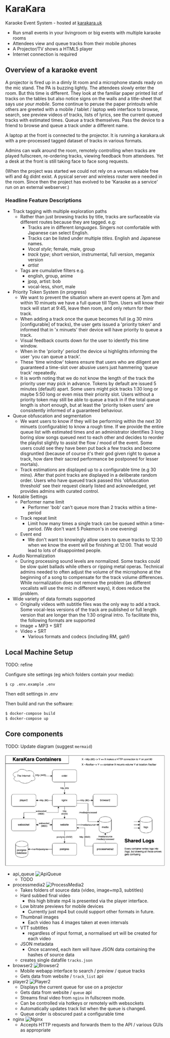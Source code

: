 KaraKara
========

Karaoke Event System - hosted at [karakara.uk](http://karakara.uk/)

* Run small events in your livingroom or big events with multiple karaoke rooms
* Attendees view and queue tracks from their mobile phones
* A Projector/TV shows a HTML5 player
* Internet connection is required

Overview of a karaoke event
---------------------------

A projector is fired up in a dimly lit room and a microphone stands ready on the mic stand. The PA is buzzing lightly. The attendees slowly enter the room. But this time is different. They look at the familiar paper printed list of tracks on the tables but also notice signs on the walls and a title-sheet that says *use your mobile*. Some continue to peruse the paper printouts while others are greeted with a mobile / tablet / laptop web interface to browse, search, see preview videos of tracks, lists of lyrics, see the current queued tracks with estimated times. Queue a track themselves. Pass the device to a friend to browse and queue a track under a different name.

A laptop at the front is connected to the projector. It is running a karakara.uk with a pre-processed tagged dataset of tracks in various formats.

Admins can walk around the room, remotely controlling when tracks are played fullscreen, re-ordering tracks, viewing feedback from attendees. Yet a desk at the front is still taking face to face song requests.

(When the project was started we could not rely on a venues reliable free wifi and 4g didnt exist. A pysical server and wireless router were needed in the room. Since then the project has evolved to be 'Karaoke as a service' run on an external webserver.)


### Headline Feature Descriptions ###

* Track tagging with multiple exploration paths
    * Rather than just browsing tracks by title, tracks are surfaceable via different routes because they are tagged. e.g:
        * Tracks are in different *languages*. Singers not comfortable with Japanese can select English.
        * Tracks can be listed under multiple *titles*. English and Japanese names.
        * *Vocal style*; female, male, group
        * *track type*; short version, instrumental, full version, megamix version
        * *artist*
    * Tags are cumulative filters e.g.
        * english, group, anime
        * jpop, artist: bob
        * vocal-less, short, male
* Priority Token System (in progress)
    * We want to prevent the situation where an event opens at 7pm and within 10 minuets we have a full queue till 11pm. Users will know their track will start at 9:45, leave then room, and only return for their track.
    * When adding a track once the queue becomes full (e.g 30 mins [configurable] of tracks), the user gets issued a 'priority token' and informed that in 'x minuets' their device will have priority to queue a track.
    * Visual feedback counts down for the user to identify this time window.
    * When in the 'priority' period the device ui highlights informing the user 'you can queue a track'.
    * These 'time window' tokens ensure that users who are diligent are guaranteed a time-slot over abusive users just hammering 'queue track' repeatedly.
    * It is worth noting that we do not know the length of the track the priority user may pick in advance. Tokens by default are issued 5 minutes (default) apart. Some users might pick tracks 1:30 long or maybe 5:50 long or even miss their priority slot. Users without a priority token may still be able to queue a track in if the total queue length is short enough, but at least the 'priority token users' are consistently informed of a guaranteed behaviour.
* Queue obfuscation and segmentation
    * We want users to know if they will be performing within the next 30 minuets (configurable) to know a rough time. If we provide the entire queue list with estimated times and an administrator identifies 3 long boring slow songs queued next to each other and decides to reorder the playlist slightly to assist the flow / mood of the event. Some users could see they have been put back a few tracks and become disgruntled (because of course it's their god given right to queue a track, how dare their sacred performance be postponed for lesser mortals).
    * Track estimations are displayed up to a configurable time (e.g 30 mins). After that point tracks are displayed in a deliberate random order. Users who have queued track passed this 'obfuscation threshold' see their request clearly listed and acknowledged, yet provides admins with curated control.
* Notable Settings
    * Performer name limit
        * Performer 'bob' can't queue more than 2 tracks within a time-period
    * Track repeat limit
        * Limit how many times a single track can be queued within a time-period. (We don't want 5 Pokemon's in one evening)
    * Event end
        * We don't want to knowingly allow users to queue tracks to 12:30 when we know the event will be finishing at 12:00. That would lead to lots of disappointed people.
* Audio Normalization
    * During processing sound levels are normalized. Some tracks could be slow quiet ballads while others or ripping metal operas. Technical admins needed to often adjust the volume of the microphone at the beginning of a song to compensate for the track volume differences. While normalization does not remove the problem (as different vocalists will use the mic in different ways), it does reduce the problem.
* Wide variety of data formats supported
    * Originally videos with subtitle files was the only way to add a track. Some vocal-less versions of the track are published or full length version that are longer than the 1:30 original intro. To facilitate this, the following formats are supported
    * Image + MP3 + SRT
    * Video + SRT
        * Various formats and codecs (including RM, gah!)


Local Machine Setup
-------------------

TODO: refine

Configure site settings (eg which folders contain your media):
```
$ cp .env.example .env
```
Then edit settings in .env

Then build and run the software:
```console
$ docker-compose build
$ docker-compose up
```

Core components
---------------

TODO: Update diagram (suggest `mermaid`)

![Diagram](https://raw.githubusercontent.com/calaldees/KaraKara/master/docs/architecture.png)

* api_queue ![ApiQueue](https://github.com/calaldees/KaraKara/workflows/ApiQueue/badge.svg)
  * TODO
* processmedia2 ![ProcessMedia2](https://github.com/calaldees/KaraKara/workflows/ProcessMedia2/badge.svg)
  * Takes folders of source data (video, image+mp3, subtitles)
  * Hard subbed final video
    * this high bitrate mp4 is presented via the player interface.
  * Low bitrate previews for mobile devices
    * Currently just mp4 but could support other formats in future.
  * Thumbnail images
    * Each video has 4 images taken at even intervals
  * VTT subtitles
    * regardless of input format, a normalised srt will be created for each video
  * JSON metadata
    * Once scanned, each item will have JSON data containing the hashes of
      source data
  * creates single datafile `tracks.json`
* browser2 ![Browser2](https://github.com/calaldees/KaraKara/workflows/Browser2/badge.svg)
  * Mobile webapp interface to search / preview / queue tracks
  * Gets data from website / `track_list` api
* player2 ![Player2](https://github.com/calaldees/KaraKara/workflows/Player2/badge.svg)
  * Displays the current queue for use on a projector
  * Gets data from website / `queue` api
  * Streams final video from `nginx` in fullscreen mode.
  * Can be controlled via hotkeys or remotely with websockets
  * Automatically updates track list when the queue is changed.
  * Queue order is obscured past a configurable time
* nginx ![Nginx](https://github.com/calaldees/KaraKara/workflows/Nginx/badge.svg)
  * Accepts HTTP requests and forwards them to the API / various GUIs as appropriate
